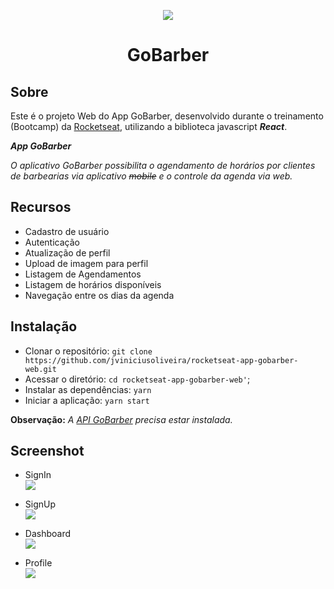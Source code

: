 <p align="center">
  <img src="https://github.com/jviniciusoliveira/rocketseat-app-gobarber-web/blob/master/.github/gobarber.PNG" />
</p>

<h1 align="center">
    GoBarber
</h1>

## **Sobre**

Este é o projeto Web do App GoBarber, desenvolvido durante o treinamento (Bootcamp) da [Rocketseat](https://rocketseat.com.br/), utilizando a biblioteca javascript **_React_**.

_**App GoBarber**_

_O aplicativo GoBarber possibilita o agendamento de horários por clientes de barbearias via aplicativo ~~mobile~~ e o controle da agenda via web._

## **Recursos**

- Cadastro de usuário
- Autenticação
- Atualização de perfil
- Upload de imagem para perfil
- Listagem de Agendamentos
- Listagem de horários disponíveis
- Navegação entre os dias da agenda

## **Instalação**

- Clonar o repositório: `git clone https://github.com/jviniciusoliveira/rocketseat-app-gobarber-web.git`
- Acessar o diretório: `cd rocketseat-app-gobarber-web'`;
- Instalar as dependências: `yarn`
- Iniciar a aplicação: `yarn start`

**Observação:** _A [API GoBarber](https://github.com/jviniciusoliveira/rocketseat-app-gobarber-api) precisa estar instalada._

## **Screenshot**

- SignIn
  <br/>
  ![](https://github.com/jviniciusoliveira/rocketseat-app-gobarber-web/blob/master/.github/signin.PNG)

- SignUp
  <br/>
  ![](https://github.com/jviniciusoliveira/rocketseat-app-gobarber-web/blob/master/.github/signup.PNG)

- Dashboard
  <br/>
  ![](https://github.com/jviniciusoliveira/rocketseat-app-gobarber-web/blob/master/.github/dashboard.PNG)

- Profile
  <br/>
  ![](https://github.com/jviniciusoliveira/rocketseat-app-gobarber-web/blob/master/.github/profile.PNG)
